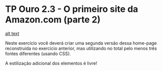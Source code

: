 # TP Ouro 2.3 - O primeiro site da Amazon.com (parte 2)

[alt text](tp3.png)

Neste exercício você deverá criar uma segunda versão dessa home-page reconstruída no exercício anterior, mas utilizando no total pelo menos três fontes diferentes (usando CSS).

A estilização adicional dos elementos é livre!
